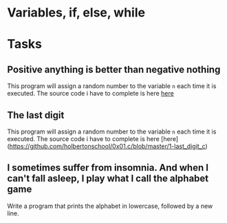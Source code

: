 # Variables, if, else, while

# Tasks

## Positive anything is better than negative nothing

This program will assign a random number to the variable `n` each time it is executed.
The source code i have to complete is here [here](https://alx-intranet.hbtn.io/rltoken/rrqNDWjrCWdARnWFLPExPw)

## The last digit

This program will assign a random number to the variable `n` each time it is executed.
The source code i have to complete is here [here] (https://github.com/holbertonschool/0x01.c/blob/master/1-last_digit_c)

## I sometimes suffer from insomnia. And when I can't fall asleep, I play what I call the alphabet game
Write a program that prints the alphabet in lowercase, followed by a new line.

